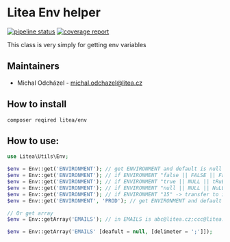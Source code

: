 # Litea Env helper

[![pipeline status](https://gitlab.litea.cz/litea/env/badges/master/pipeline.svg)](https://gitlab.litea.cz/litea/env/)
[![coverage report](https://gitlab.litea.cz/litea/env/badges/master/coverage.svg)](https://gitlab.litea.cz/litea/env/)

This class is very simply for getting env variables

## Maintainers
- Michal Odcházel - michal.odchazel@litea.cz

## How to install

`composer reqired litea/env`

## How to use:

```php
use Litea\Utils\Env;

$env = Env::get('ENVIRONMENT'); // get ENVIRONMENT and default is null
$env = Env::get('ENVIRONMENT'); // if ENVIRONMENT "false || FALSE || FaLsE" -> transfer to bool false
$env = Env::get('ENVIRONMENT'); // if ENVIRONMENT "true || NULL || tRuE" -> transfer to bool true
$env = Env::get('ENVIRONMENT'); // if ENVIRONMENT "null || NULL || NuLL" -> transfer to null
$env = Env::get('ENVIRONMENT'); // if ENVIRONMENT "15" -> transfer to int 15
$env = Env::get('ENVIRONMENT', 'PROD'); // get ENVIRONMENT and default is PROD

// Or get array
$env = Env::getArray('EMAILS'); // in EMAILS is abc@litea.cz;ccc@litea.cz return ['abc@litea.cz', 'ccc@litea.cz']

$env = Env::getArray('EMAILS' [deafult = null, [delimeter = ';']]);
```
